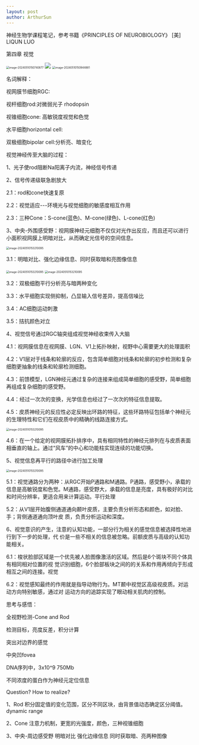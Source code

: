 ```yaml
---
layout: post
author: ArthurSun
---
```


神经生物学课程笔记，参考书籍《PRINCIPLES OF NEUROBIOLOGY》 [美] LIQUN LUO

第四章 视觉

<img src="assets/css/images/PrinciplesOfNeurobiologyImages/image1.jpg" class="img-rounded" alt="image-20240510150740877" style="zoom:50%;">
<a>
    <img src="assets/css/images/PrinciplesOfNeurobiologyImages/image1.jpg" class="img-rounded">
</a>


<img src="assets/css/images/PrinciplesOfNeurobiologyImages/image (5).png" alt="image-20240510150944881" style="zoom:50%;" />

名词解释： 

视网膜节细胞RGC:

视杆细胞rod:对微弱光子 rhodopsin

视锥细胞cone: 高敏锐度视觉和色觉

水平细胞horizontal cell:

双极细胞bipolar cell:分析亮、暗变化

视觉神经传至大脑的过程： 

1、光子使rod阻断Na阳离子内流，神经信号传递

2、信号传递级联急剧放大

2.1：rod和cone快速复原

2.2：视觉适应---环境光与视觉细胞的敏感度相互作用

2.3：三种Cone：S-cone(蓝色)、M-cone(绿色)、L-cone(红色)

3、中央-外围感受野：视网膜神经元细胞不仅仅对光作出反应，而且还可以进行小面积视网膜上明暗对比，从而确定光信号的空间信息。

<img src="assets/css/images/PrinciplesOfNeurobiologyImages/image (6).png" alt="image-20240510153210095" style="zoom:50%;" />

3.1：明暗对比、强化边缘信息、同时获取暗和亮图像信息

<img src="assets/css/images/PrinciplesOfNeurobiologyImages/image (7).png" alt="image-20240510153210095" style="zoom:50%;" />

<img src="assets/css/images/PrinciplesOfNeurobiologyImages/image (9).png" alt="image-20240510153210095" style="zoom:50%;" />

3.2：双极细胞平行分析亮与暗两种变化

3.3：水平细胞实现侧抑制，凸显输入信号差异，提高信噪比

3.4：AC细胞运动刺激

3.5：拮抗颜色对立

4、视觉信号通过RGC轴突组成视觉神经收束传入大脑

4.1：视网膜信息在视网膜、LGN、V1上拓扑映射，视野中心需要更大的处理面积

4.2：V1层对于线条和轮廓的反应，包含简单细胞对线条和轮廓的初步检测和复杂细胞更抽象的线条和轮廓检测细胞。

4.3：前馈模型，LGN神经元通过复杂的连接来组成简单细胞的感受野，简单细胞再组成复杂细胞的感受野。

4.4：经过一次次的变换，光学信息也经过了一次次的特征信息提取。

4.5：皮质神经元的反应性必定反映出环路的特征，这些环路特征包括单个神经元的生理特性和它们在视皮质中的精确的线路连接方式。

<img src="assets/css/images/PrinciplesOfNeurobiologyImages/image (13).png" alt="image-20240510153210095" style="zoom:50%;" />

4.6：在一个给定的视网膜拓扑排序中，具有相同特性的神经元排列在与皮质表面相垂直的轴上。通过“风车”的中心和功能柱实现连续的功能切换。

5、视觉信息再平行的路径中进行加工处理

<img src="assets/css/images/PrinciplesOfNeurobiologyImages/image (8).png" alt="image-20240510153210095" style="zoom:50%;" />

5.1：视觉通路分为两种：从RGC开始P通路和M通路。P通路，感受野小，承载的信息是高敏锐度和色觉。M通路，感受野大，承载的信息是亮度，具有极好的对比和时间分辨率，更适合用来计算运动。平行处理

5.2：从V1层开始腹侧通道通向颞叶皮质，主要负责分析形态和颜色，如对脸、手；背侧通道通向顶叶皮
质，负责分析运动和深度。

6、视觉意识的产生，注意的认知功能，一部分行为相关的感觉信息被选择性地进行到下一步的处理，代
价是一些不相关的信息被忽略。前额皮质与高级的认知功能相关。

6.1：梭状脸部区域是一个优先被人脸图像激活的区域。然后是6个斑块不同个体具有相同相对位置的视
觉识别细胞，6个脸部板块之间的的关系和作用再倾向于形成相互之间的连接。视觉

6.2：视觉感知最终的作用就是指导动物行为。MT颞中视觉区高级视皮质。对运动方向特别敏感，通过对
运动方向的追踪实现了眼动相关肌肉的控制。

思考与感悟： 

全视野检测-Cone and Rod

检测目标，亮度反差，积分计算

突出对边界的感觉

中央凹fovea

 DNA序列中，3x10^9 750Mb 

不同浓度的蛋白作为神经元定位信息

Question? How to realize?

1、Rod 积分固定值的变化范围，区分不同区块，由背景值动态确定区分阈值。dynamic range

2、Cone 注意力机制，更宽的光强度，颜色，三种视锥细胞

3、中央-周边感受野 明暗对比 强化边缘信息 同时获取暗、亮两种图像